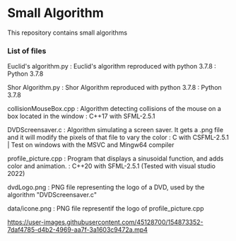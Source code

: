 # Small Algorithm
This repository contains small algorithms

### List of files

Euclid's algorithm.py : Euclid's algorithm reproduced with python 3.7.8 : Python 3.7.8

Shor Algorithm.py : Shor Algorithm reproduced with python 3.7.8 : Python 3.7.8

collisionMouseBox.cpp : Algorithm detecting collisions of the mouse on a box located in the window : C++17 with SFML-2.5.1

DVDScreensaver.c : Algorithm simulating a screen saver. It gets a .png file and it will modify the pixels of that file to vary the color : C with CSFML-2.5.1 | Test on windows with the MSVC and Mingw64 compiler

profile_picture.cpp : Program that displays a sinusoidal function, and adds color and animation. : C++20 with SFML-2.5.1 (Tested with visual studio 2022)

dvdLogo.png : PNG file representing the logo of a DVD, used by the algorithm "DVDScreensaver.c"

data/icone.png : PNG file representif the logo of profile_picture.cpp

https://user-images.githubusercontent.com/45128700/154873352-7daf4785-d4b2-4969-aa7f-3a1603c9472a.mp4
